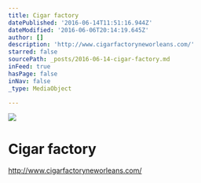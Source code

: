 ```yaml
---
title: Cigar factory
datePublished: '2016-06-14T11:51:16.944Z'
dateModified: '2016-06-06T20:14:19.645Z'
author: []
description: 'http://www.cigarfactoryneworleans.com/'
starred: false
sourcePath: _posts/2016-06-14-cigar-factory.md
inFeed: true
hasPage: false
inNav: false
_type: MediaObject

---
```

![](https://the-grid-user-content.s3-us-west-2.amazonaws.com/00e9cfbf-f6e4-44be-953f-e4e29f9866ac.jpg)

# Cigar factory

http://www.cigarfactoryneworleans.com/
